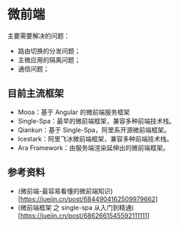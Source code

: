 # 微前端

主要需要解决的问题：

- 路由切换的分发问题；
- 主微应用的隔离问题；
- 通信问题；

## 目前主流框架

- Mooa：基于 Angular 的微前端服务框架
- Single-Spa：最早的微前端框架，兼容多种前端技术栈。
- Qiankun：基于 Single-Spa，阿里系开源微前端框架。
- Icestark：阿里飞冰微前端框架，兼容多种前端技术栈。
- Ara Framework：由服务端渲染延伸出的微前端框架。

## 参考资料

- (微前端-最容易看懂的微前端知识)[https://juejin.cn/post/6844904162509979662]
- (微前端框架 之 single-spa 从入门到精通)[https://juejin.cn/post/6862661545592111111]
